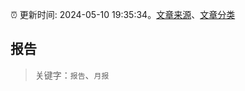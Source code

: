 :alarm_clock: 更新时间: 2024-05-10 19:35:34。[文章来源](/README.md)、[文章分类](/TAGS.md)

## 报告


> 关键字：`报告`、`月报`



